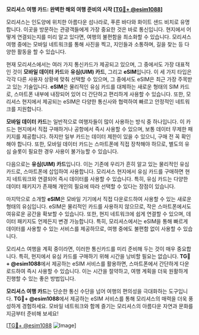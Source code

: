**모리셔스 여행 카드: 완벽한 해외 여행 준비의 시작 [[TG💪+ @esim1088](https://t.me/s/esim1088)]**

모리셔스는 인도양에 위치한 아름다운 섬나라로, 푸른 바다와 화이트 샌드 비치로 유명합니다. 이곳을 방문하는 관광객들에게 가장 중요한 것은 바로 통신입니다. 현지에서 어떻게 연결되는지를 미리 알고 있다면, 여행의 불편함을 최소화할 수 있습니다. 모리셔스 여행 중에는 모바일 네트워크를 통해 사진을 찍고, 지인들과 소통하며, 길을 찾는 등 다양한 활동을 할 수 있습니다.

현재 모리셔스에서는 여러 가지 통신카드가 제공되고 있으며, 그 중에서도 가장 대표적인 것이 **모바일 데이터 카드**와 **유심(UIM) 카드**, 그리고 **eSIM**입니다. 이 세 가지 타입은 각각 다른 사용자 상황에 맞춰 선택할 수 있으며, 그 중에서도 eSIM은 최근 가장 주목받고 있는 기술입니다. **eSIM**은 물리적인 유심 카드를 대체하는 새로운 형태의 SIM 카드로, 스마트폰 내부에 내장되어 있어 더 간단하고 편리하게 사용할 수 있습니다. 또한, 모리셔스 현지에서 제공되는 eSIM은 다양한 통신사와 협력하여 빠르고 안정적인 네트워크를 지원합니다.

**모바일 데이터 카드**는 일반적으로 여행자들이 많이 사용하는 방식 중 하나입니다. 이 카드는 현지에서 직접 구매하거나 공항에서 즉시 사용할 수 있으며, 보통 데이터 무제한 패키지를 제공합니다. 하지만 일부 카드는 데이터 제한이 있을 수 있으니, 구매 전 꼭 확인해야 합니다. 또한, 모바일 데이터 카드는 스마트폰에 직접 장착해야 하므로, 별도의 유심 슬롯이 필요한 경우 사용이 불가능할 수 있습니다.

다음으로는 **유심(UIM) 카드**입니다. 이는 기존에 우리가 흔히 알고 있는 물리적인 유심 카드로, 스마트폰에 삽입하여 사용합니다. 모리셔스 현지에서 유심 카드를 구매하면 현지 네트워크와 연결되어 즉시 데이터를 사용할 수 있습니다. 특히, 유심 카드는 다양한 데이터 패키지가 존재해 개인의 필요에 따라 선택할 수 있다는 장점이 있습니다.

마지막으로 소개할 **eSIM**은 모바일 기기에서 직접 다운로드하여 사용할 수 있는 새로운 형태의 유심입니다. eSIM은 물리적인 카드를 사용하지 않으므로, 작은 스마트폰에서도 여유로운 공간을 확보할 수 있습니다. 또한, 현지 네트워크에 쉽게 연결할 수 있으며, 데이터 패키지도 언제든지 변경 가능합니다. 특히, 모리셔스에서는 eSIM을 통해 빠르게 데이터를 사용할 수 있는 서비스를 제공하므로, 여행 중에도 불편함 없이 사용할 수 있습니다.

모리셔스 여행을 계획 중이라면, 이러한 통신카드를 미리 준비해 두는 것이 매우 중요합니다. 특히, 현지에서 유심 카드를 구매하기 위해 시간을 낭비할 필요는 없습니다. **TG💪+ @esim1088**에서 제공하는 eSIM 서비스를 활용하면, 스마트폰에서 간단하게 다운로드하여 즉시 사용할 수 있습니다. 이는 시간을 절약하고, 여행 계획을 더욱 원활하게 진행할 수 있는 좋은 방법입니다.

**모리셔스 여행 카드**는 단순한 통신 수단을 넘어 여행의 편의성을 극대화하는 도구입니다. **TG💪+ @esim1088**에서 제공하는 eSIM 서비스를 통해 모리셔스의 매력을 더욱 풍성하게 경험하세요. 모바일 네트워크와 함께 즐기는 모리셔스의 아름다운 자연과 문화를 지금부터 준비해 보세요!

[[TG💪+ @esim1088](https://t.me/s/esim1088) ![Image](https://i.postimg.cc/Y0z9fWf4/image.png)]